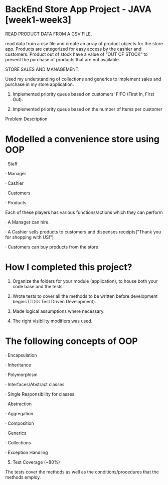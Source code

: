# BackEnd Store App Project - JAVA  [week1-week3]


READ PRODUCT DATA FROM A CSV FILE.

read data from a csv file and create an array of product objects for the store app. Products are categorized for easy access by the cashier and customers. Product out of stock have a value of “OUT OF STOCK” to prevent the purchase of products that are not available.

STORE SALES AND MANAGEMENT.

Used my understanding of collections and generics to implement sales and purchase in my store application.

1. Implemented priority queue based on customers' FIFO (First In, First Out).

2. Implemented priority queue based on the number of Items per customer



Problem Description

# Modelled a convenience store using OOP

· Staff

· Manager

· Cashier

· Customers

· Products

Each of these players has various functions/actions which they can perform

· A Manager can hire.

· A Cashier sells products to customers and dispenses receipts("Thank you for shopping with US!")

· Customers can buy products from the store


# How I completed this project?

1. Organize the folders for your module (application), to house both your code base and the tests.

2. Wrote tests to cover all the methods to be written before development begins (TDD: Test Driven Development).

3. Made logical assumptions where necessary.

4. The right visibility modifiers was used.


# The following concepts of OOP

· Encapsulation

· Inheritance

· Polymorphism

· Interfaces/Abstract classes

· Single Responsibility for classes.

· Abstraction

· Aggregation

· Composition

· Generics

· Collections

· Exception Handling


5. Test Coverage (~80%)


 The tests cover the methods as well as the conditions/procedures that the methods employ.

